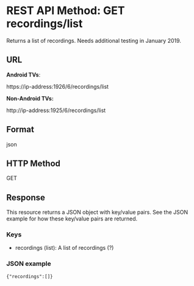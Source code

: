 # REST API Method: GET recordings/list
Returns a list of recordings. Needs additional testing in January 2019.
## URL
**Android TVs**:

https://ip-address:1926/6/recordings/list

**Non-Android TVs:**

http://ip-address:1925/6/recordings/list

## Format
json
## HTTP Method
GET
## Response
This resource returns a JSON object with key/value pairs. See the JSON example for how these key/value pairs are returned.

### Keys
* recordings (list): A list of recordings (?)
 
### JSON example
`{"recordings":[]}`